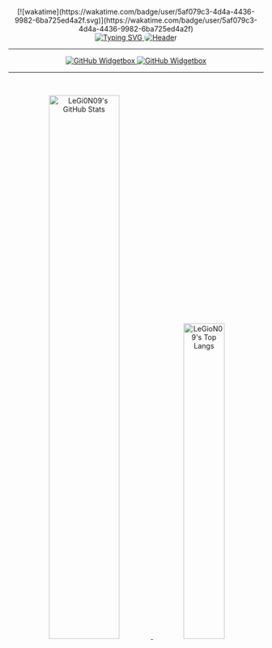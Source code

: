 <p align="center">
<div align="center">
  [![wakatime](https://wakatime.com/badge/user/5af079c3-4d4a-4436-9982-6ba725ed4a2f.svg)](https://wakatime.com/badge/user/5af079c3-4d4a-4436-9982-6ba725ed4a2f)
<div\>

<br>
  <a href="https://github.com/LeGioN09/capsule-render](https://git.io/typing-svg)">
    <img
      src="https://readme-typing-svg.demolab.com?font=Work+Sans&weight=700&size=36&duration=4000&pause=1500&color=5D699B&background=FFFFFF00&center=true&vCenter=true&width=756&height=80&lines=Hi!, i'm MikihinaSann~! ✨;This profile is made with love. ❤️"
      alt="Typing SVG" />
  </a>
  <a href="https://github.com/LeGioN09/capsule-render">
    <img style="border-radius: 1rem;margin-top: -2rem;"
      src="https://capsule-render.vercel.app/api?type=waving&height=150&color=gradient&customColorList=20&section=footer"
      alt="Header" />
  </a>
</p>

<hr />


<p align="center">
  <a href="https://github.com/Jurredr/github-widgetbox">
    <img
      src="https://github-widgetbox.vercel.app/api/profile?username=MikihinaSann&data=followers,repositories,stars,commits&theme=aether"
      alt="GitHub Widgetbox" />
  </a>
  <a href="https://github.com/Jurredr/github-widgetbox">
    <img
      src="https://github-widgetbox.vercel.app/api/skills?languages=ts,js,python,php&libraries=tensorflow&tools=git,npm,redis,mongodb,nodejs,vscode&theme=dark"
      alt="GitHub Widgetbox" />
    <a />
</p>

<hr />

<br>

<p align="center">
  <a href="https://github.com/anuraghazra/github-readme-stats">
    <img width="52.5%"
      src="https://github-readme-stats-myoschen.vercel.app/api?username=MikihinaSann&count_private=true&show_icons=true&theme=dark&hide_border=true&rank_icon=github&custom_title=Github%20Stats&bg_color=16161c"
      alt="LeGi0N09's GitHub Stats" />
  </a>
  <a href="https://github.com/anuraghazra/github-readme-stats">
    <img width="40%"
      src="https://github-readme-stats-myoschen.vercel.app/api/top-langs/?username=MikihinaSann&layout=compact&langs_count=6&theme=dark&hide_border=true&custom_title=Top%20Languages&bg_color=16161c"
      alt="LeGioN09's Top Langs" />
  </a>
</p>
